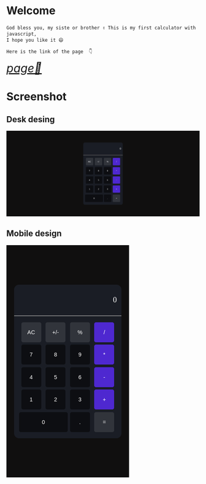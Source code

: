 # Welcome 

````
God bless you, my siste or brother ✌️ This is my first calculator with javascript, 
I hope you like it 😄
````

````
Here is the link of the page  👇
````

<a style='font-size:30px; font-style: italic;' href='https://calculator-one-km.netlify.app/'>page🔗</a>

# Screenshot 

## Desk desing
![](/design/design-desktop.png)

## Mobile design
![](/design/design-mobile.png)
